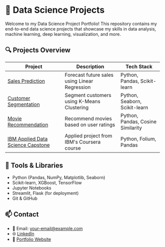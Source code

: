 # 🧠 Data Science Projects

Welcome to my Data Science Project Portfolio! This repository contains my end-to-end data science projects that showcase my skills in data analysis, machine learning, deep learning, visualization, and more.

## 🔍 Projects Overview

| Project | Description | Tech Stack |
|--------|-------------|------------|
| [Sales Prediction](./Sales-Prediction) | Forecast future sales using Linear Regression | Python, Pandas, Scikit-learn |
| [Customer Segmentation](./Customer-Segmentation) | Segment customers using K-Means Clustering | Python, Seaborn, Scikit-learn |
| [Movie Recommendation](./Movie-Recommendation-System) | Recommend movies based on user ratings | Python, Pandas, Cosine Similarity |
| [IBM Applied Data Science Capstone](./IBM-Applied-Data-Science-Capstone-Project) | Applied project from IBM's Coursera course | Python, Folium, Pandas |

## 🧰 Tools & Libraries

- Python (Pandas, NumPy, Matplotlib, Seaborn)
- Scikit-learn, XGBoost, TensorFlow
- Jupyter Notebooks
- Streamlit, Flask (for deployment)
- Git & GitHub

## 📫 Contact

- 📧 Email: your-email@example.com
- 🌐 [LinkedIn](https://www.linkedin.com/in/your-profile)
- 💼 [Portfolio Website](https://yourportfolio.com)
